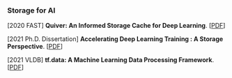 ### Storage for AI

[2020 FAST] **Quiver: An Informed Storage Cache for Deep Learning**. [[PDF](https://www.usenix.org/system/files/fast20-kumar.pdf)]

[2021 Ph.D. Dissertation] **Accelerating Deep Learning Training : A Storage Perspective**. [[PDF](https://repositories.lib.utexas.edu/bitstream/handle/2152/115131/MOHAN-DISSERTATION-2021.pdf)]

[2021 VLDB] **tf.data: A Machine Learning Data Processing Framework**. [[PDF](http://www.vldb.org/pvldb/vol14/p2945-klimovic.pdf)]